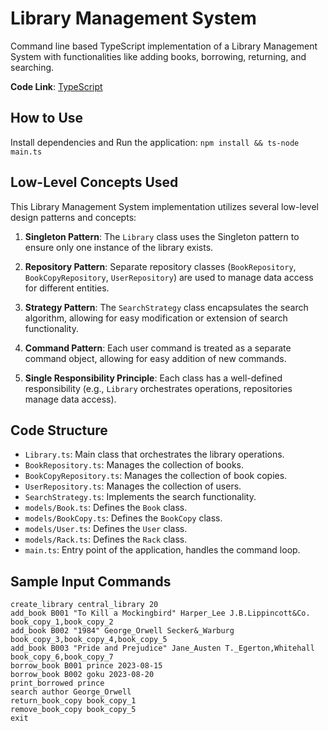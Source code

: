# Library Management System
Command line based TypeScript implementation of a Library Management System with functionalities like adding books, borrowing, returning, and searching.

**Code Link**: [TypeScript](main.ts)

## How to Use

Install dependencies and Run the application:
    ```
    npm install && ts-node main.ts
    ```

## Low-Level Concepts Used

This Library Management System implementation utilizes several low-level design patterns and concepts:

1. **Singleton Pattern**: The `Library` class uses the Singleton pattern to ensure only one instance of the library exists.

2. **Repository Pattern**: Separate repository classes (`BookRepository`, `BookCopyRepository`, `UserRepository`) are used to manage data access for different entities.

3. **Strategy Pattern**: The `SearchStrategy` class encapsulates the search algorithm, allowing for easy modification or extension of search functionality.

4. **Command Pattern**: Each user command is treated as a separate command object, allowing for easy addition of new commands.

5. **Single Responsibility Principle**: Each class has a well-defined responsibility (e.g., `Library` orchestrates operations, repositories manage data access).

## Code Structure

* `Library.ts`: Main class that orchestrates the library operations.
* `BookRepository.ts`: Manages the collection of books.
* `BookCopyRepository.ts`: Manages the collection of book copies.
* `UserRepository.ts`: Manages the collection of users.
* `SearchStrategy.ts`: Implements the search functionality.
* `models/Book.ts`: Defines the `Book` class.
* `models/BookCopy.ts`: Defines the `BookCopy` class.
* `models/User.ts`: Defines the `User` class.
* `models/Rack.ts`: Defines the `Rack` class.
* `main.ts`: Entry point of the application, handles the command loop.

## Sample Input Commands
```
create_library central_library 20
add_book B001 "To Kill a Mockingbird" Harper_Lee J.B.Lippincott&Co. book_copy_1,book_copy_2
add_book B002 "1984" George_Orwell Secker&_Warburg book_copy_3,book_copy_4,book_copy_5
add_book B003 "Pride and Prejudice" Jane_Austen T._Egerton,Whitehall book_copy_6,book_copy_7
borrow_book B001 prince 2023-08-15
borrow_book B002 goku 2023-08-20
print_borrowed prince
search author George_Orwell
return_book_copy book_copy_1
remove_book_copy book_copy_5
exit
```